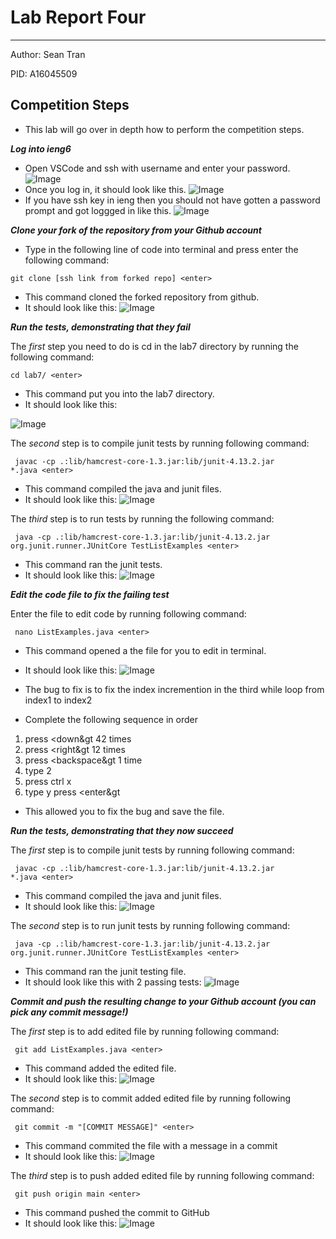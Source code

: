 # Lab Report Four 
---
Author: Sean Tran 

PID: A16045509

## Competition Steps
* This lab will go over in depth how to perform the competition steps.
 
***Log into ieng6***
* Open VSCode and ssh with username and enter your password.
![Image](bash.PNG)	
* Once you log in, it should look like this.
![Image](logIn.PNG)
* If you have ssh key in ieng then you should not have gotten a password prompt and got loggged in like this.
![Image](2.26.0.PNG)

***Clone your fork of the repository from your Github account***
* Type in the following line of code into terminal and press enter the following command:

<code>git clone [ssh link from forked repo] &lt;enter&gt;</code>

* This command cloned the forked repository from github.
* It should look like this:
![Image](2.26.1.PNG)

***Run the tests, demonstrating that they fail***

 The _first_ step you need to do is cd in the lab7 directory by running the following command:
 
<code>cd lab7/  &lt;enter&gt;</code>
 
* This command put you into the lab7 directory.
* It should look like this:
 
![Image](2.26.2.PNG)

The _second_ step is to compile junit tests by running following command:
 
<code> javac -cp .:lib/hamcrest-core-1.3.jar:lib/junit-4.13.2.jar *.java  &lt;enter&gt;</code>

* This command compiled the java and junit files.
* It should look like this:
![Image](2.26.3.PNG)

The _third_ step is to run tests by running the following command:
 
<code> java -cp .:lib/hamcrest-core-1.3.jar:lib/junit-4.13.2.jar org.junit.runner.JUnitCore TestListExamples  &lt;enter&gt;</code>

* This command ran the junit tests.
* It should look like this:
![Image](2.26.4.PNG)

***Edit the code file to fix the failing test***

Enter the file to edit code by running following command:
 
<code> nano ListExamples.java  &lt;enter&gt;</code>
 
* This command opened a the file for you to edit in terminal.
* It should look like this:
![Image](2.26.5.PNG)
 
* The bug to fix is to fix the index incremention in the third while loop from index1 to index2
* Complete the following sequence in order
1. press &lt;down&gt 42 times
2. press &lt;right&gt 12 times
3. press &lt;backspace&gt 1 time
4. type 2
5. press ctrl x
6. type y
press &lt;enter&gt

* This allowed you to fix the bug and save the file.
 
***Run the tests, demonstrating that they now succeed***

The _first_ step is to compile junit tests by running following command:
 
<code> javac -cp .:lib/hamcrest-core-1.3.jar:lib/junit-4.13.2.jar *.java  &lt;enter&gt;</code>

* This command compiled the java and junit files.
* It should look like this:
![Image](2.26.3.PNG)
 
The _second_ step is to run junit tests by running following command:
 
<code> java -cp .:lib/hamcrest-core-1.3.jar:lib/junit-4.13.2.jar org.junit.runner.JUnitCore TestListExamples  &lt;enter&gt;</code>

* This command ran the junit testing file.
* It should look like this with 2 passing tests:
![Image](2.26.6.PNG)

***Commit and push the resulting change to your Github account (you can pick any commit message!)***

The _first_ step is to add edited file by running following command:
 
<code> git add ListExamples.java  &lt;enter&gt;</code>
 
* This command added the edited file. 
* It should look like this:
 ![Image](2.26.7.PNG)
 
The _second_ step is to commit added edited file by running following command:
 
<code> git commit -m "[COMMIT MESSAGE]"  &lt;enter&gt;</code>
 
* This command commited the file with a message in a commit 
* It should look like this:
 ![Image](2.26.8.PNG)
 
The _third_ step is to push added edited file by running following command:
 
<code> git push origin main  &lt;enter&gt;</code>
 
* This command pushed the commit to GitHub
* It should look like this:
 ![Image](2.26.9.PNG)


